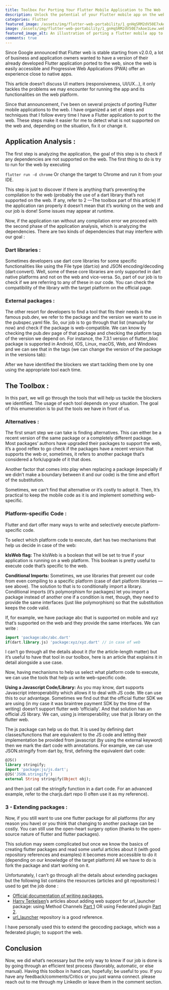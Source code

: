 ```yaml
---
title: Toolbox For Porting Your Flutter Mobile Application to The Web
description: Unlock the potential of your Flutter mobile app on the web. Dive into the techniques and best practices of seamlessly porting your Flutter app to the web using Dart. Explore the intricacies of adapting UI components, optimizing performance, and ensuring a consistent user experience. Join me as we bridge the gap between mobile and web, harnessing the power of Flutter and Dart to extend your app's reach and impact.
categories: Flutter
featured_image: /assets/img/flutter-web-portability/1_gnHqSRM2dV50E7xAoe1Lew.webp
image: /assets/img/flutter-web-portability/1_gnHqSRM2dV50E7xAoe1Lew.webp
featured_image_alt: An illustration of porting a flutter mobile app to the web
comments: true
---
```


Since Google announced that Flutter web is stable starting from v2.0.0, a lot of business and application owners wanted to have a version of their already developed Flutter application ported to the web, since the web is easily accessible and Progressive Web Applications (PWA) offer an experience close to native apps.

This article doesn’t discuss UI matters (responsiveness, UI/UX…), it only tackles the problems we may encounter for running the app and its functionalities on the web platform.

Since that announcement, I’ve been on several projects of porting Flutter mobile applications to the web. I have organized a set of steps and techniques that I follow every time I have a Flutter application to port to the web. These steps make it easier for me to detect what is not supported on the web and, depending on the situation, fix it or change it.

## Application Analysis :

The first step is analyzing the application, the goal of this step is to check if any dependencies are not supported on the web. The first thing to do is try to run for the web by executing

`flutter run -d chrome`
Or change the target to Chrome and run it from your IDE.

This step is just to discover if there is anything that’s preventing the compilation to the web (probably the use of a dart library that’s not supported on the web. If any, refer to 2 —The toolbox part of this article) If the application ran properly it doesn’t mean that it’s working on the web and our job is done! Some issues may appear at runtime.

Now, if the application ran without any compilation error we proceed with the second phase of the application analysis, which is analyzing the dependencies. There are two kinds of dependencies that may interfere with our goal :

### Dart libraries :

Sometimes developers use dart core libraries for some specific functionalities like using the File type (dart:io) and JSON encoding/decoding (dart:convert). Well, some of these core libraries are only supported in dart native platforms and not on the web and vice-versa. So, part of our job is to check if we are referring to any of these in our code. You can check the compatibility of the library with the target platform on the official page.

### External packages :

The other resort for developers to find a tool that fits their needs is the famous pub.dev, we refer to the package and the version we want to use in the pubspec.yaml file. So, our job is to go through that list (manually for now) and check if the package is web-compatible. We can know by checking the pub.dev page of that package and checking the platform tags of the version we depend on. For instance, the 7.3.1 version of flutter_bloc package is supported in Android, IOS, Linux, macOS, Web, and Windows and we can see that in the tags (we can change the version of the package in the versions tab):

After we have identified the blockers we start tackling them one by one using the appropriate tool each time.

## The Toolbox :

In this part, we will go through the tools that will help us tackle the blockers we identified. The usage of each tool depends on your situation. The goal of this enumeration is to put the tools we have in front of us.

### Alternatives :

The first smart step we can take is finding alternatives. This can either be a recent version of the same package or a completely different package. Most packages’ authors have upgraded their packages to support the web, it’s a good reflex to go check if the packages have a recent version that supports the web or, sometimes, it refers to another package that’s considered a fork/upgrade of it that does.

Another factor that comes into play when replacing a package (especially if we didn’t make a boundary between it and our code) is the time and effort of the substitution.

Sometimes, we can’t find that alternative or it’s costly to adopt it. Then, It’s practical to keep the mobile code as it is and implement something web-specific.

### Platform-specific Code :

Flutter and dart offer many ways to write and selectively execute platform-specific code.

To select which platform code to execute, dart has two mechanisms that help us decide in case of the web:

**kIsWeb flag:**
The kIsWeb is a boolean that will be set to true if your application is running on a web platform. This boolean is pretty useful to execute code that’s specific to the web.

**Conditional Imports:**
Sometimes, we use libraries that prevent our code from even compiling to a specific platform (case of dart platform libraries — see above). The solution to that is to conditionally import a library. Conditional imports (it’s polymorphism for packages) let you import a package instead of another one if a condition is met, though, they need to provide the same interfaces (just like polymorphism) so that the substitution keeps the code valid.

If, for example, we have package abc that is supported on mobile and xyz that’s supported on the web and they provide the same interfaces. We can write :

```dart
import 'package:abc/abc.dart'
if(dart.library.js) 'package:xyz/xyz.dart' // in case of web
```

I can’t go through all the details about it (for the article-length matter) but it’s useful to have that tool in our toolbox, here is an article that explains it in detail alongside a use case.

Now, having mechanisms to help us select what platform code to execute, we can use the tools that help us write web-specific code.

**Using a Javascript Code/Library:**
As you may know, dart supports Javascript interoperability which allows it to deal with JS code. We can use this to our advantage. Sometimes we find out that the official flutter SDK we are using (in my case it was braintree payment SDK by the time of the writing) doesn’t support flutter web ‘officially’. And that solution has an official JS library. We can, using js interoperability; use that js library on the flutter web.

The js package can help us do that. It is used by defining dart classes/functions that are equivalent to the JS code and letting their implementation be provided from javascript (by using the external keyword) then we mark the dart code with annotations. For example, we can use JSON.stringify from dart by, first, defining the equivalent dart code:

```dart
@JS()
library stringify;
import 'package:js/js.dart';
@JS('JSON.stringify')
external String stringify(Object obj);
```

and then just call the stringify function in a dart code. For an advanced example, refer to the charjs.dart repo (I often use it as my reference).

### 3 - Extending packages :

Now, if you still want to use one flutter package for all platforms (for any reason you have) or you think that changing to another package can be costly. You can still use the open-heart surgery option (thanks to the open-source nature of flutter and flutter packages).

This solution may seem complicated but once we know the basics of creating flutter packages and read some useful articles about it (with good repository references and examples) it becomes more accessible to do it (depending on our knowledge of the target platform) All we have to do is fork the package and start working on it.

Unfortunately, I can’t go through all the details about extending packages but the following list contains the resources (articles and git repositories) I used to get the job done :

- [Official documentation of writing packages.](https://docs.flutter.dev/development/packages-and-plugins/developing-packages#plugin)
- [Harry Terkelsen](https://medium.com/@harry.terkelsen?source=post_page-----da1ce4f89301--------------------------------)’s articles about adding web support for url_launcher package: using Method Channels [Part 1](https://medium.com/flutter/how-to-write-a-flutter-web-plugin-5e26c689ea1) OR using Federated plugin [Part 2](https://medium.com/flutter/how-to-write-a-flutter-web-plugin-part-2-afdddb69ece6).
- [url_launcher](https://github.com/flutter/plugins/tree/main/packages/url_launcher/url_launcher) repository is a good reference.

I have personally used this to extend the geocoding package, which was a federated plugin; to support the web.

## Conclusion

Now, we did what’s necessary but the only way to know if our job is done is by going through an efficient test process (favorably, automatic, or else manual).
Having this toolbox in hand can, hopefully; be useful to you. If you have any feedback/comments/Critics or you just wanna connect. please reach out to me through my LinkedIn or leave them in the comment section.

